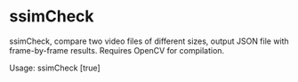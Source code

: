 # ssimCheck
ssimCheck, compare two video files of different sizes, output JSON file with frame-by-frame results.
Requires OpenCV for compilation.

Usage:
ssimCheck <reference video> <test video> <result file> <nth frame> [true]

